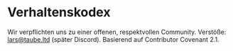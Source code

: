 # Verhaltenskodex
Wir verpflichten uns zu einer offenen, respektvollen Community.
Verstöße: lars@taube.ltd (später Discord). Basierend auf Contributor Covenant 2.1.
